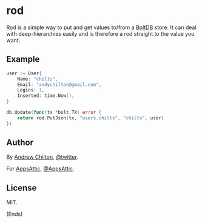 # rod #

Rod is a simple way to put and get values to/from a [BoltDB](https://github.com/boltdb/bolt) store. It can deal with
deep-hierarchies easily and is therefore a rod straight to the value you want.

## Example ##

```go
user := User{
    Name: "chilts",
    Email: "andychilton@gmail.com",
    Logins: 1,
    Inserted: time.Now(),
}

db.Update(func(tx *bolt.TX) error {
    return rod.PutJson(tx, "users.chilts", "chilts", user)
})

```

## Author ##

By [Andrew Chilton](https://chilts.org/), [@twitter](https://twitter.com/andychilton).

For [AppsAttic](https://appsattic.com/), [@AppsAttic](https://twitter.com/AppsAttic).

## License ##

MIT.

(Ends)
